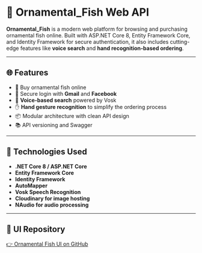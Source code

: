 # 🐠 Ornamental_Fish Web API

**Ornamental_Fish** is a modern web platform for browsing and purchasing ornamental fish online. Built with ASP.NET Core 8, Entity Framework Core, and Identity Framework for secure authentication, it also includes cutting-edge features like **voice search** and **hand recognition-based ordering**.

---

## 🌐 Features

- 🛒 Buy ornamental fish online
- 🔐 Secure login with **Gmail** and **Facebook**
- 🎤 **Voice-based search** powered by Vosk
- ✋ **Hand gesture recognition** to simplify the ordering process
- 📦 Modular architecture with clean API design
- 📚 API versioning and Swagger

---

## 🧰 Technologies Used

- **.NET Core 8 / ASP.NET Core**
- **Entity Framework Core**
- **Identity Framework**
- **AutoMapper**
- **Vosk Speech Recognition**
- **Cloudinary for image hosting**
- **NAudio for audio processing**

---

## 🔗 UI Repository

[👉 Ornamental Fish UI on GitHub](https://github.com/XuHo-IT/Ornamental_Fish_UI)



